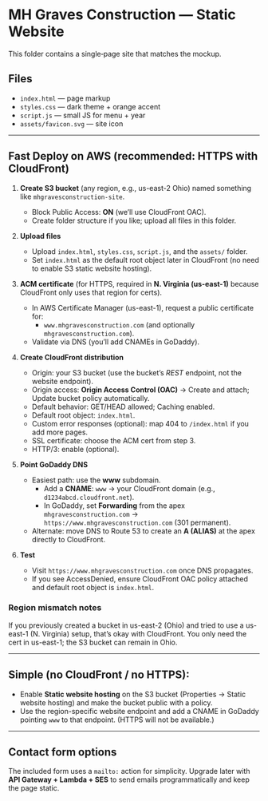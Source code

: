 # MH Graves Construction — Static Website

This folder contains a single‑page site that matches the mockup.

## Files
- `index.html` — page markup
- `styles.css` — dark theme + orange accent
- `script.js` — small JS for menu + year
- `assets/favicon.svg` — site icon

---

## Fast Deploy on AWS (recommended: HTTPS with CloudFront)

1) **Create S3 bucket** (any region, e.g., us-east-2 Ohio) named something like `mhgravesconstruction-site`.
   - Block Public Access: **ON** (we’ll use CloudFront OAC).
   - Create folder structure if you like; upload all files in this folder.

2) **Upload files**
   - Upload `index.html`, `styles.css`, `script.js`, and the `assets/` folder.
   - Set `index.html` as the default root object later in CloudFront (no need to enable S3 static website hosting).

3) **ACM certificate** (for HTTPS, required in **N. Virginia (us-east-1)** because CloudFront only uses that region for certs).
   - In AWS Certificate Manager (us-east-1), request a public certificate for:
     - `www.mhgravesconstruction.com` (and optionally `mhgravesconstruction.com`).
   - Validate via DNS (you’ll add CNAMEs in GoDaddy).

4) **Create CloudFront distribution**
   - Origin: your S3 bucket (use the bucket’s *REST* endpoint, not the website endpoint).
   - Origin access: **Origin Access Control (OAC)** → Create and attach; Update bucket policy automatically.
   - Default behavior: GET/HEAD allowed; Caching enabled.
   - Default root object: `index.html`.
   - Custom error responses (optional): map 404 to `/index.html` if you add more pages.
   - SSL certificate: choose the ACM cert from step 3.
   - HTTP/3: enable (optional).

5) **Point GoDaddy DNS**
   - Easiest path: use the **www** subdomain.
     - Add a **CNAME**: `www` → your CloudFront domain (e.g., `d1234abcd.cloudfront.net`).
     - In GoDaddy, set **Forwarding** from the apex `mhgravesconstruction.com` → `https://www.mhgravesconstruction.com` (301 permanent).
   - Alternate: move DNS to Route 53 to create an **A (ALIAS)** at the apex directly to CloudFront.

6) **Test**
   - Visit `https://www.mhgravesconstruction.com` once DNS propagates.
   - If you see AccessDenied, ensure CloudFront OAC policy attached and default root object is `index.html`.

### Region mismatch notes
If you previously created a bucket in us-east-2 (Ohio) and tried to use a us-east-1 (N. Virginia) setup, that’s okay with CloudFront. You only need the cert in us-east-1; the S3 bucket can remain in Ohio.

---

## Simple (no CloudFront / no HTTPS):
- Enable **Static website hosting** on the S3 bucket (Properties → Static website hosting) and make the bucket public with a policy.
- Use the region-specific website endpoint and add a CNAME in GoDaddy pointing `www` to that endpoint. (HTTPS will not be available.)

---

## Contact form options
The included form uses a `mailto:` action for simplicity. Upgrade later with **API Gateway + Lambda + SES** to send emails programmatically and keep the page static.

